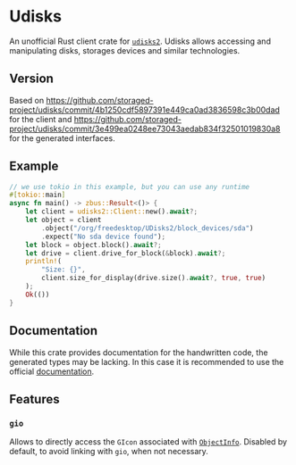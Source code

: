 # Udisks

An unofficial Rust client crate for [`udisks2`](https://github.com/storaged-project/udisks).
Udisks allows accessing and manipulating disks, storages devices and similar technologies. 

## Version
Based on https://github.com/storaged-project/udisks/commit/4b1250cdf5897391e449ca0ad3836598c3b00dad for the
client and https://github.com/storaged-project/udisks/commit/3e499ea0248ee73043aedab834f32501019830a8 for the
generated interfaces.

## Example

```rust
// we use tokio in this example, but you can use any runtime
#[tokio::main]
async fn main() -> zbus::Result<()> {
    let client = udisks2::Client::new().await?;
    let object = client
        .object("/org/freedesktop/UDisks2/block_devices/sda")
        .expect("No sda device found");
    let block = object.block().await?;
    let drive = client.drive_for_block(&block).await?;
    println!(
        "Size: {}",
        client.size_for_display(drive.size().await?, true, true)
    );
    Ok(())
}
```

## Documentation

While this crate provides documentation for the handwritten code, the generated types may be lacking. In this case it is recommended to use the official [documentation](https://storaged.org/doc/udisks2-api/latest/).

## Features

### `gio`

Allows to directly access the `GIcon` associated with [`ObjectInfo`](https://docs.rs/udisks2/0.1.0/udisks2/struct.ObjectInfo.html). Disabled by default, to avoid linking with `gio`, when not necessary.
